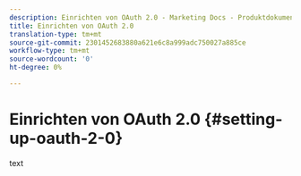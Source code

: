 ```yaml
---
description: Einrichten von OAuth 2.0 - Marketing Docs - Produktdokumentation
title: Einrichten von OAuth 2.0
translation-type: tm+mt
source-git-commit: 2301452683880a621e6c8a999adc750027a885ce
workflow-type: tm+mt
source-wordcount: '0'
ht-degree: 0%

---
```



# Einrichten von OAuth 2.0 {#setting-up-oauth-2-0}

text
